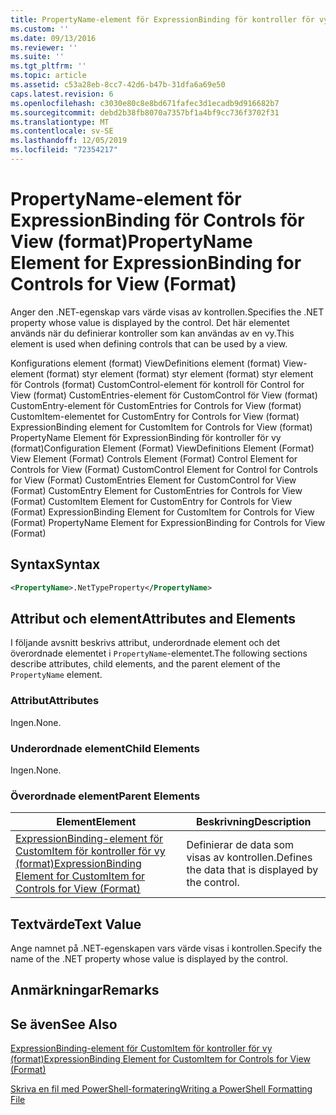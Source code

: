```yaml
---
title: PropertyName-element för ExpressionBinding för kontroller för vy (format) | Microsoft Docs
ms.custom: ''
ms.date: 09/13/2016
ms.reviewer: ''
ms.suite: ''
ms.tgt_pltfrm: ''
ms.topic: article
ms.assetid: c53a28eb-8cc7-42d6-b47b-31dfa6a69e50
caps.latest.revision: 6
ms.openlocfilehash: c3030e80c8e8bd671fafec3d1ecadb9d916682b7
ms.sourcegitcommit: debd2b38fb8070a7357bf1a4bf9cc736f3702f31
ms.translationtype: MT
ms.contentlocale: sv-SE
ms.lasthandoff: 12/05/2019
ms.locfileid: "72354217"
---
```

# <a name="propertyname-element-for-expressionbinding-for-controls-for-view-format"></a><span data-ttu-id="a7d57-102">PropertyName-element för ExpressionBinding för Controls för View (format)</span><span class="sxs-lookup"><span data-stu-id="a7d57-102">PropertyName Element for ExpressionBinding for Controls for View (Format)</span></span>

<span data-ttu-id="a7d57-103">Anger den .NET-egenskap vars värde visas av kontrollen.</span><span class="sxs-lookup"><span data-stu-id="a7d57-103">Specifies the .NET property whose value is displayed by the control.</span></span> <span data-ttu-id="a7d57-104">Det här elementet används när du definierar kontroller som kan användas av en vy.</span><span class="sxs-lookup"><span data-stu-id="a7d57-104">This element is used when defining controls that can be used by a view.</span></span>

<span data-ttu-id="a7d57-105">Konfigurations element (format) ViewDefinitions element (format) View-element (format) styr element (format) styr element (format) styr element för Controls (format) CustomControl-element för kontroll för Control for View (format) CustomEntries-element för CustomControl för View (format) CustomEntry-element för CustomEntries for Controls for View (format) CustomItem-elementet for CustomEntry for Controls for View (format) ExpressionBinding element for CustomItem for Controls for View (format) PropertyName Element för ExpressionBinding för kontroller för vy (format)</span><span class="sxs-lookup"><span data-stu-id="a7d57-105">Configuration Element (Format) ViewDefinitions Element (Format) View Element (Format) Controls Element (Format) Control Element for Controls for View (Format) CustomControl Element for Control for Controls for View (Format) CustomEntries Element for CustomControl for View (Format) CustomEntry Element for CustomEntries for Controls for View (Format) CustomItem Element for CustomEntry for Controls for View (Format) ExpressionBinding Element for CustomItem for Controls for View (Format) PropertyName Element for ExpressionBinding for Controls for View (Format)</span></span>

## <a name="syntax"></a><span data-ttu-id="a7d57-106">Syntax</span><span class="sxs-lookup"><span data-stu-id="a7d57-106">Syntax</span></span>

```xml
<PropertyName>.NetTypeProperty</PropertyName>
```

## <a name="attributes-and-elements"></a><span data-ttu-id="a7d57-107">Attribut och element</span><span class="sxs-lookup"><span data-stu-id="a7d57-107">Attributes and Elements</span></span>

<span data-ttu-id="a7d57-108">I följande avsnitt beskrivs attribut, underordnade element och det överordnade elementet i `PropertyName`-elementet.</span><span class="sxs-lookup"><span data-stu-id="a7d57-108">The following sections describe attributes, child elements, and the parent element of the `PropertyName` element.</span></span>

### <a name="attributes"></a><span data-ttu-id="a7d57-109">Attribut</span><span class="sxs-lookup"><span data-stu-id="a7d57-109">Attributes</span></span>

<span data-ttu-id="a7d57-110">Ingen.</span><span class="sxs-lookup"><span data-stu-id="a7d57-110">None.</span></span>

### <a name="child-elements"></a><span data-ttu-id="a7d57-111">Underordnade element</span><span class="sxs-lookup"><span data-stu-id="a7d57-111">Child Elements</span></span>

<span data-ttu-id="a7d57-112">Ingen.</span><span class="sxs-lookup"><span data-stu-id="a7d57-112">None.</span></span>

### <a name="parent-elements"></a><span data-ttu-id="a7d57-113">Överordnade element</span><span class="sxs-lookup"><span data-stu-id="a7d57-113">Parent Elements</span></span>

|<span data-ttu-id="a7d57-114">Element</span><span class="sxs-lookup"><span data-stu-id="a7d57-114">Element</span></span>|<span data-ttu-id="a7d57-115">Beskrivning</span><span class="sxs-lookup"><span data-stu-id="a7d57-115">Description</span></span>|
|-------------|-----------------|
|[<span data-ttu-id="a7d57-116">ExpressionBinding-element för CustomItem för kontroller för vy (format)</span><span class="sxs-lookup"><span data-stu-id="a7d57-116">ExpressionBinding Element for CustomItem for Controls for View (Format)</span></span>](./expressionbinding-element-for-customitem-for-controls-for-view-format.md)|<span data-ttu-id="a7d57-117">Definierar de data som visas av kontrollen.</span><span class="sxs-lookup"><span data-stu-id="a7d57-117">Defines the data that is displayed by the control.</span></span>|

## <a name="text-value"></a><span data-ttu-id="a7d57-118">Textvärde</span><span class="sxs-lookup"><span data-stu-id="a7d57-118">Text Value</span></span>

<span data-ttu-id="a7d57-119">Ange namnet på .NET-egenskapen vars värde visas i kontrollen.</span><span class="sxs-lookup"><span data-stu-id="a7d57-119">Specify the name of the .NET property whose value is displayed by the control.</span></span>

## <a name="remarks"></a><span data-ttu-id="a7d57-120">Anmärkningar</span><span class="sxs-lookup"><span data-stu-id="a7d57-120">Remarks</span></span>

## <a name="see-also"></a><span data-ttu-id="a7d57-121">Se även</span><span class="sxs-lookup"><span data-stu-id="a7d57-121">See Also</span></span>

[<span data-ttu-id="a7d57-122">ExpressionBinding-element för CustomItem för kontroller för vy (format)</span><span class="sxs-lookup"><span data-stu-id="a7d57-122">ExpressionBinding Element for CustomItem for Controls for View (Format)</span></span>](./expressionbinding-element-for-customitem-for-controls-for-view-format.md)

[<span data-ttu-id="a7d57-123">Skriva en fil med PowerShell-formatering</span><span class="sxs-lookup"><span data-stu-id="a7d57-123">Writing a PowerShell Formatting File</span></span>](./writing-a-powershell-formatting-file.md)
